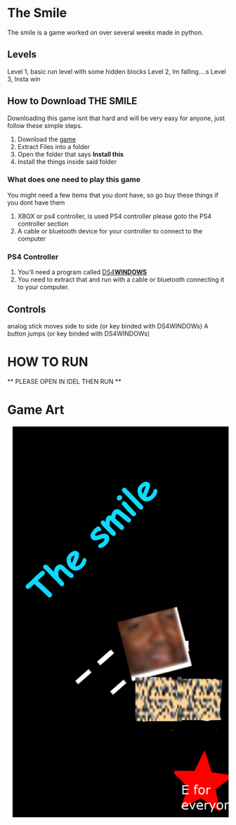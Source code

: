 # The Smile

The smile is a game worked on over several weeks made in python.

## Levels
Level 1, basic run level with some hidden blocks
Level 2, Im falling....s
Level 3, Insta win


## How to Download THE SMILE

Downloading this game isnt that hard and will be very easy for anyone, just follow these simple steps.

1. Download the [game](https://github.com/Nioce/The-GameThingy/archive/master.zip)
2. Extract Files into a folder
3. Open the folder that says **Install this**
4. Install the things inside said folder 


### What does one need to play this game
You might need a few items that you dont have, so go buy these things if you dont have them

1. XBOX or ps4 controller, is used PS4 controller please goto the PS4 controller section
2. A cable or bluetooth device for your controller to connect to the computer

### PS4 Controller 

1. You'll need a program called [DS4**WINDOWS**](https://github.com/Jays2Kings/DS4Windows/archive/jay.zip) 
2. You need to extract that and run with a cable or bluetooth connecting it to your computer.

## Controls

analog stick moves side to side (or key binded with DS4WINDOWs)
A button jumps (or key binded with DS4WINDOWs)

# HOW TO RUN
** PLEASE OPEN IN IDEL THEN RUN **
# Game Art
![Game](/assets/game.png)
